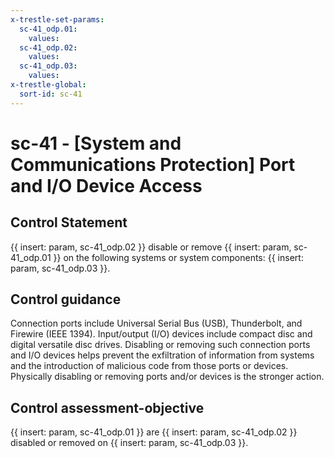 ```yaml
---
x-trestle-set-params:
  sc-41_odp.01:
    values:
  sc-41_odp.02:
    values:
  sc-41_odp.03:
    values:
x-trestle-global:
  sort-id: sc-41
---
```


# sc-41 - \[System and Communications Protection\] Port and I/O Device Access

## Control Statement

{{ insert: param, sc-41_odp.02 }} disable or remove {{ insert: param, sc-41_odp.01 }} on the following systems or system components: {{ insert: param, sc-41_odp.03 }}.

## Control guidance

Connection ports include Universal Serial Bus (USB), Thunderbolt, and Firewire (IEEE 1394). Input/output (I/O) devices include compact disc and digital versatile disc drives. Disabling or removing such connection ports and I/O devices helps prevent the exfiltration of information from systems and the introduction of malicious code from those ports or devices. Physically disabling or removing ports and/or devices is the stronger action.

## Control assessment-objective

{{ insert: param, sc-41_odp.01 }} are {{ insert: param, sc-41_odp.02 }} disabled or removed on {{ insert: param, sc-41_odp.03 }}.
